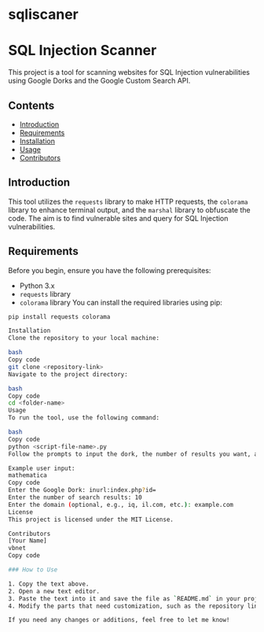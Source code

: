 # sqliscaner
# SQL Injection Scanner

This project is a tool for scanning websites for SQL Injection vulnerabilities using Google Dorks and the Google Custom Search API.

## Contents

- [Introduction](#introduction)
- [Requirements](#requirements)
- [Installation](#installation)
- [Usage](#usage)
- [Contributors](#contributors)

## Introduction

This tool utilizes the `requests` library to make HTTP requests, the `colorama` library to enhance terminal output, and the `marshal` library to obfuscate the code. The aim is to find vulnerable sites and query for SQL Injection vulnerabilities.

## Requirements

Before you begin, ensure you have the following prerequisites:

- Python 3.x
- `requests` library
- `colorama` library
You can install the required libraries using pip:

```bash
pip install requests colorama

Installation
Clone the repository to your local machine:

bash
Copy code
git clone <repository-link>
Navigate to the project directory:

bash
Copy code
cd <folder-name>
Usage
To run the tool, use the following command:

bash
Copy code
python <script-file-name>.py
Follow the prompts to input the dork, the number of results you want, and the domain (if applicable).

Example user input:
mathematica
Copy code
Enter the Google Dork: inurl:index.php?id=
Enter the number of search results: 10
Enter the domain (optional, e.g., iq, il.com, etc.): example.com
License
This project is licensed under the MIT License.

Contributors
[Your Name]
vbnet
Copy code

### How to Use

1. Copy the text above.
2. Open a new text editor.
3. Paste the text into it and save the file as `README.md` in your project folder.
4. Modify the parts that need customization, such as the repository link, script file name, and contributor names.

If you need any changes or additions, feel free to let me know!






